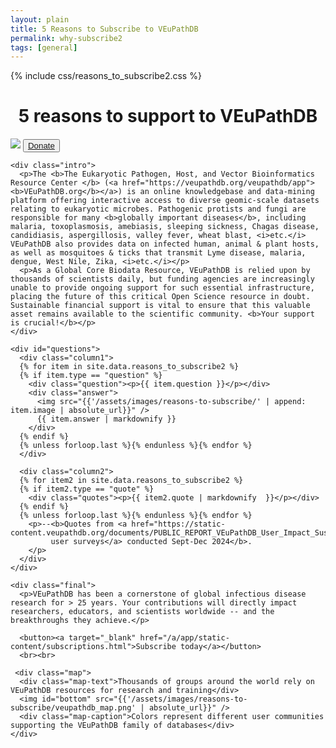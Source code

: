 ```yaml
---
layout: plain
title: 5 Reasons to Subscribe to VEuPathDB 
permalink: why-subscribe2
tags: [general]
---
```


{% include css/reasons_to_subscribe2.css  %}

<div class="static-content">

  <h1 style="text-align:center">5 reasons to support to VEuPathDB</h1>
  <div class="centered">
    <img id="top" src="{{'/assets/images/veupathdb_sub.png' | absolute_url}}" />
    <button><a target="_blank" href="https://qa.plasmodb.org/plasmo.b69/app/static-content/subscriptions.html">Donate</a></button>

    <div class="intro">
      <p>The <b>The Eukaryotic Pathogen, Host, and Vector Bioinformatics Resource Center </b> (<a href="https://veupathdb.org/veupathdb/app"><b>VEuPathDB.org</b></a>) is an online knowledgebase and data-mining platform offering interactive access to diverse geomic-scale datasets relating to eukaryotic microbes. Pathogenic protists and fungi are responsible for many <b>globally important diseases</b>, including malaria, toxoplasmosis, amebiasis, sleeping sickness, Chagas disease, candidiasis, aspergillosis, valley fever, wheat blast, <i>etc.</i> VEuPathDB also provides data on infected human, animal & plant hosts, as well as mosquitoes & ticks that transmit Lyme disease, malaria, dengue, West Nile, Zika, <i>etc.</i></p> 
      <p>As a Global Core Biodata Resource, VEuPathDB is relied upon by thousands of scientists daily, but funding agencies are increasingly unable to provide ongoing support for such essential infrastructure, placing the future of this critical Open Science resource in doubt. Sustainable financial support is vital to ensure that this valuable asset remains available to the scientific community. <b>Your support is crucial!</b></p>
    </div>

    <div id="questions">
      <div class="column1">
      {% for item in site.data.reasons_to_subscribe2 %}
      {% if item.type == "question" %}
        <div class="question"><p>{{ item.question }}</p></div>
        <div class="answer">
          <img src="{{'/assets/images/reasons-to-subscribe/' | append: item.image | absolute_url}}" /> 
          {{ item.answer | markdownify }}
        </div>
      {% endif %}
      {% unless forloop.last %}{% endunless %}{% endfor %}
      </div>

      <div class="column2">
      {% for item2 in site.data.reasons_to_subscribe2 %}
      {% if item2.type == "quote" %}
        <div class="quotes"><p>{{ item2.quote | markdownify  }}</p></div>
      {% endif %}
      {% unless forloop.last %}{% endunless %}{% endfor %}
        <p>--<b>Quotes from <a href="https://static-content.veupathdb.org/documents/PUBLIC_REPORT_VEuPathDB_User_Impact_Sustainability_Survey.pdf">
             user surveys</a> conducted Sept-Dec 2024</b>.
        </p>
      </div>
    </div>
  
    <div class="final">
      <p>VEuPathDB has been a cornerstone of global infectious disease research for > 25 years. Your contributions will directly impact researchers, educators, and scientists worldwide -- and the breakthroughs they achieve.</p>

      <button><a target="_blank" href="/a/app/static-content/subscriptions.html">Subscribe today</a></button>
      <br><br>
      
     <div class="map">
      <div class="map-text">Thousands of groups around the world rely on VEuPathDB resources for research and training</div>
      <img id="bottom" src="{{'/assets/images/reasons-to-subscribe/veupathdb_map.png' | absolute_url}}" />
      <div class="map-caption">Colors represent different user communities supporting the VEuPathDB family of databases</div>
    </div>

   </div>

  </div>
</div>

